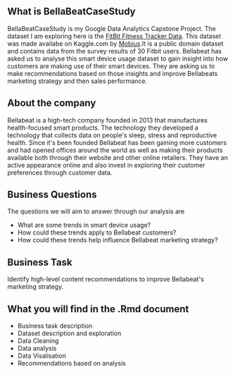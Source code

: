 ## What is BellaBeatCaseStudy

BellaBeatCaseStudy is my Google Data Analytics Capstone Project. The dataset I am exploring here is the [FitBit Fitness Tracker Data](https://www.kaggle.com/datasets/arashnic/fitbit). This dataset was made availabe on Kaggle.com by [Mobius](https://www.kaggle.com/arashnic).It is a public domain dataset and contains data from the survey results of 30 Fitbit users. Bellabeat has asked us to analyse this smart device usage dataset to gain insight into how customers are making use of their smart devices. They are asking us to make recommendations based on those insights and improve Bellabeats marketing strategy and then sales performance.

## About the company 

Bellabeat is a high-tech company founded in 2013 that manufactures health-focused smart products. The technology they developed a technology that collects data on people's sleep, stress and reproductive health. Since it's been founded Bellabeat has been gaining more customers and had opened offices around the world as well as making their products available both through their website and other online retailers. They have an active appearance online and also invest in exploring their customer preferences through customer data.


## Business Questions 

The questions we will aim to answer through our analysis are
* What are some trends in smart device usage?
* How could these trends apply to Bellabeat customers?
* How could these trends help influence Bellabeat marketing strategy?


## Business Task 

Identify high-level content recommendations to improve Bellabeat's marketing strategy.


## What you will find in the .Rmd document

* Business task description
* Dataset description and exploration
* Data Cleaning
* Data analysis
* Data Visalisation
* Recommendations based on analysis
